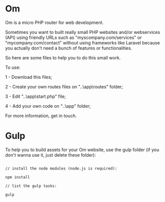 # Om
Om is a micro PHP router for web development.

Sometimes you want to built really small PHP websites and/or webservices (API) using friendly URLs such as "myscompany.com/services" or "mycompany.com/contact" without using frameworks like Laravel because you actually don't need a bunch of features or functionalities.

So here are some files to help you to do this small work.

To use:

1 - Download this files;

2 - Create your own routes files on "..\app\routes\" folder;

3 - Edit "..\app\start.php" file;

4 - Add your own code on "..\app\" folder;

For more information, get in touch.

# Gulp
To help you to build assets for your Om website, use the gulp folder (if you don't wanna use it, just delete these folder):

```

// install the node modules (node.js is required):

npm install

// list the gulp tasks:

gulp

```